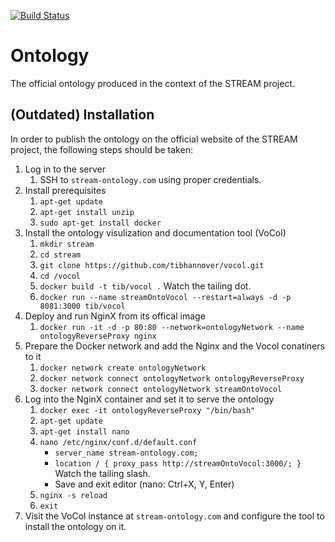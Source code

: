 [![Build Status](http://54.38.159.42:8080/buildStatus/icon?job=MatVoc%20Ontology&style=plastic)](http://54.38.159.42:8080/job/MatVoc%20Ontology/)

# Ontology
The official ontology produced in the context of the STREAM project.
## (Outdated) Installation
In order to publish the ontology on the official website of the STREAM project, the following steps should be taken:
1. Log in to the server
   1. SSH to `stream-ontology.com` using proper credentials.
2. Install prerequisites
   1. `apt-get update`
   2. `apt-get install unzip`
   3. `sudo apt-get install docker`
3. Install the ontology visulization and documentation tool (VoCol)
   1. `mkdir stream`
   2. `cd stream`
   3. `git clone https://github.com/tibhannover/vocol.git`
   4. `cd /vocol`
   5. `docker build -t tib/vocol .` Watch the tailing dot.
   6. `docker run --name streamOntoVocol --restart=always -d -p 8081:3000 tib/vocol`
4. Deploy and run NginX from its offical image
   1. `docker run -it -d -p 80:80 --network=ontologyNetwork --name ontologyReverseProxy nginx`
5. Prepare the Docker network and add the Nginx and the Vocol conatiners to it
   1. `docker network create ontologyNetwork`
   2. `docker network connect ontologyNetwork ontologyReverseProxy`
   3. `docker network connect ontologyNetwork streamOntoVocol`
6. Log into the NginX container and set it to serve the ontology
   1. `docker exec -it ontologyReverseProxy "/bin/bash"`
   2. `apt-get update`
   3. `apt-get install nano`
   4. `nano /etc/nginx/conf.d/default.conf`
        - `server_name stream-ontology.com;`
        - `location / { proxy_pass http://streamOntoVocol:3000/; }` Watch the tailing slash.
        - Save and exit editor (nano: Ctrl+X, Y, Enter)
   5. `nginx -s reload`    
   6. `exit`
7. Visit the VoCol instance at `stream-ontology.com` and configure the tool to install the ontology on it.
